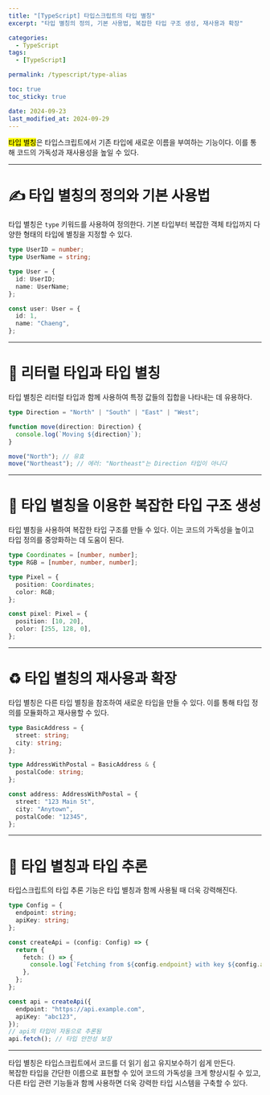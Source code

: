 ```yaml
---
title: "[TypeScript] 타입스크립트의 타입 별칭"
excerpt: "타입 별칭의 정의, 기본 사용법, 복잡한 타입 구조 생성, 재사용과 확장"

categories:
  - TypeScript
tags:
  - [TypeScript]

permalink: /typescript/type-alias

toc: true
toc_sticky: true

date: 2024-09-23
last_modified_at: 2024-09-29
---
```


<mark>타입 별칭</mark>은 타입스크립트에서 기존 타입에 새로운 이름을 부여하는 기능이다. 이를 통해 코드의 가독성과 재사용성을 높일 수 있다.

---

# ✍️ 타입 별칭의 정의와 기본 사용법

타입 별칭은 `type` 키워드를 사용하여 정의한다. 기본 타입부터 복잡한 객체 타입까지 다양한 형태의 타입에 별칭을 지정할 수 있다.

```typescript
type UserID = number;
type UserName = string;

type User = {
  id: UserID;
  name: UserName;
};

const user: User = {
  id: 1,
  name: "Chaeng",
};
```

---

# 📝 리터럴 타입과 타입 별칭

타입 별칭은 리터럴 타입과 함께 사용하여 특정 값들의 집합을 나타내는 데 유용하다.

```typescript
type Direction = "North" | "South" | "East" | "West";

function move(direction: Direction) {
  console.log(`Moving ${direction}`);
}

move("North"); // 유효
move("Northeast"); // 에러: "Northeast"는 Direction 타입이 아니다
```

---

# 🔗 타입 별칭을 이용한 복잡한 타입 구조 생성

타입 별칭을 사용하여 복잡한 타입 구조를 만들 수 있다. 이는 코드의 가독성을 높이고 타입 정의를 중앙화하는 데 도움이 된다.

```typescript
type Coordinates = [number, number];
type RGB = [number, number, number];

type Pixel = {
  position: Coordinates;
  color: RGB;
};

const pixel: Pixel = {
  position: [10, 20],
  color: [255, 128, 0],
};
```

---

# ♻️ 타입 별칭의 재사용과 확장

타입 별칭은 다른 타입 별칭을 참조하여 새로운 타입을 만들 수 있다. 이를 통해 타입 정의를 모듈화하고 재사용할 수 있다.

```typescript
type BasicAddress = {
  street: string;
  city: string;
};

type AddressWithPostal = BasicAddress & {
  postalCode: string;
};

const address: AddressWithPostal = {
  street: "123 Main St",
  city: "Anytown",
  postalCode: "12345",
};
```

---

# 🧩 타입 별칭과 타입 추론

타입스크립트의 타입 추론 기능은 타입 별칭과 함께 사용될 때 더욱 강력해진다.

```typescript
type Config = {
  endpoint: string;
  apiKey: string;
};

const createApi = (config: Config) => {
  return {
    fetch: () => {
      console.log(`Fetching from ${config.endpoint} with key ${config.apiKey}`);
    },
  };
};

const api = createApi({
  endpoint: "https://api.example.com",
  apiKey: "abc123",
});
// api의 타입이 자동으로 추론됨
api.fetch(); // 타입 안전성 보장
```

---

타입 별칭은 타입스크립트에서 코드를 더 읽기 쉽고 유지보수하기 쉽게 만든다.  
복잡한 타입을 간단한 이름으로 표현할 수 있어 코드의 가독성을 크게 향상시킬 수 있고, 다른 타입 관련 기능들과 함께 사용하면 더욱 강력한 타입 시스템을 구축할 수 있다.
